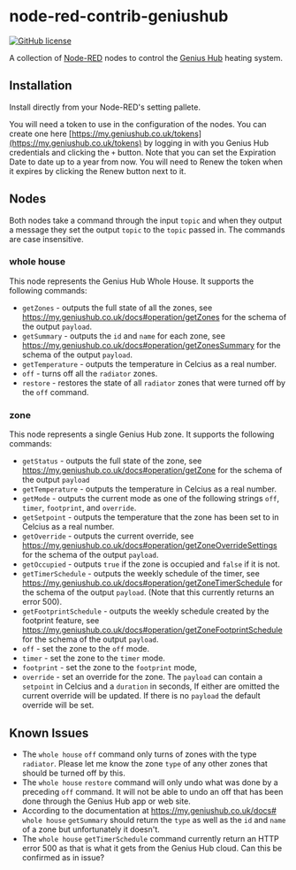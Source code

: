 # node-red-contrib-geniushub

[![GitHub license](https://img.shields.io/github/license/JasonBSteele/node-red-contrib-geniushub)](https://github.com/JasonBSteele/node-red-contrib-geniushub/blob/master/LICENSE)

A collection of [Node-RED](https://nodered.org/) nodes to control the [Genius Hub](https://www.geniushub.co.uk/) heating system.

## Installation

Install directly from your Node-RED's setting pallete.

You will need a token to use in the configuration of the nodes. You can create one here [https://my.geniushub.co.uk/tokens](https://my.geniushub.co.uk/tokens) by logging in with you Genius Hub credentials and clicking the `+` button. Note that you can set the Expiration Date to date up to a year from now. You will need to Renew the token when it expires by clicking the Renew button next to it.   
## Nodes
Both nodes take a command through the input `topic` and when they output a message they set the output `topic` to the `topic` passed in. The commands are case insensitive.

### whole house
This node represents the Genius Hub Whole House. It supports the following commands:

- `getZones` - outputs the full state of all the zones, see https://my.geniushub.co.uk/docs#operation/getZones for the schema of the output `payload`.
- `getSummary` - outputs the `id` and `name` for each zone, see https://my.geniushub.co.uk/docs#operation/getZonesSummary for the schema of the output `payload`.
- `getTemperature` - outputs the temperature in Celcius as a real number. 
- `off` - turns off all the `radiator` zones.
- `restore` - restores the state of all `radiator` zones that were turned off by the `off` command.

### zone
This node represents a single Genius Hub zone. It supports the following commands:

- `getStatus` - outputs the full state of the zone, see https://my.geniushub.co.uk/docs#operation/getZone for the schema of the output `payload`
- `getTemperature` - outputs the temperature in Celcius as a real number.
- `getMode` - outputs the current mode as one of the following strings `off`, `timer`, `footprint`, and `override`.
- `getSetpoint` - outputs the temperature that the zone has been set to in Celcius as a real number.
- `getOverride` - outputs the current override, see https://my.geniushub.co.uk/docs#operation/getZoneOverrideSettings for the schema of the output `payload`.
- `getOccupied` - outputs `true` if the zone is occupied and `false` if it is not.
- `getTimerSchedule` - outputs the weekly schedule of the timer, see https://my.geniushub.co.uk/docs#operation/getZoneTimerSchedule for the schema of the output `payload`. (Note that this currently returns an error 500).
- `getFootprintSchedule` - outputs the weekly schedule created by the footprint feature, see https://my.geniushub.co.uk/docs#operation/getZoneFootprintSchedule for the schema of the output `payload`.
- `off` - set the zone to the `off` mode.
- `timer` - set the zone to the `timer` mode.
- `footprint` - set the zone to the `footprint` mode,
- `override` - set an override for the zone. The `payload` can contain a `setpoint` in Celcius and a `duration` in seconds, If either are omitted the current override will be updated. If there is no `payload` the default override will be set.

## Known Issues

- The `whole house` `off` command only turns of zones with the type `radiator`. Please let me know the zone `type` of any other zones that should be turned off by this.
- The `whole house` `restore` command will only undo what was done by a preceding `off` command. It will not be able to undo an off that has been done through the Genius Hub app or web site. 
- According to the documentation at https://my.geniushub.co.uk/docs# `whole house` `getSummary` should return the `type` as well as the `id` and `name` of a zone but unfortunately it doesn't.
- The `whole house` `getTimerSchedule` command currently return an HTTP error 500 as that is what it gets from the Genius Hub cloud. Can this be confirmed as in issue?

